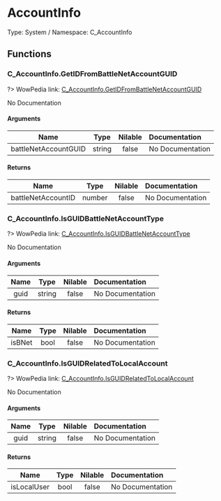 # AccountInfo

Type: System / Namespace: C_AccountInfo

## Functions

### C_AccountInfo.GetIDFromBattleNetAccountGUID
?> WowPedia link: [C_AccountInfo.GetIDFromBattleNetAccountGUID](https://wow.gamepedia.com/API_C_AccountInfo.GetIDFromBattleNetAccountGUID)

No Documentation

#### Arguments
|Name|Type|Nilable|Documentation|
|:---:|:---:|:---:|:---|
|battleNetAccountGUID|string|false|No Documentation|
#### Returns
|Name|Type|Nilable|Documentation|
|:---:|:---:|:---:|:---|
|battleNetAccountID|number|false|No Documentation|
### C_AccountInfo.IsGUIDBattleNetAccountType
?> WowPedia link: [C_AccountInfo.IsGUIDBattleNetAccountType](https://wow.gamepedia.com/API_C_AccountInfo.IsGUIDBattleNetAccountType)

No Documentation

#### Arguments
|Name|Type|Nilable|Documentation|
|:---:|:---:|:---:|:---|
|guid|string|false|No Documentation|
#### Returns
|Name|Type|Nilable|Documentation|
|:---:|:---:|:---:|:---|
|isBNet|bool|false|No Documentation|
### C_AccountInfo.IsGUIDRelatedToLocalAccount
?> WowPedia link: [C_AccountInfo.IsGUIDRelatedToLocalAccount](https://wow.gamepedia.com/API_C_AccountInfo.IsGUIDRelatedToLocalAccount)

No Documentation

#### Arguments
|Name|Type|Nilable|Documentation|
|:---:|:---:|:---:|:---|
|guid|string|false|No Documentation|
#### Returns
|Name|Type|Nilable|Documentation|
|:---:|:---:|:---:|:---|
|isLocalUser|bool|false|No Documentation|